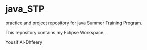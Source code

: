 # java_STP
practice and project repository for java Summer Training Program.

This repository contains my Eclipse Workspace.

Yousif Al-Dhfeery

